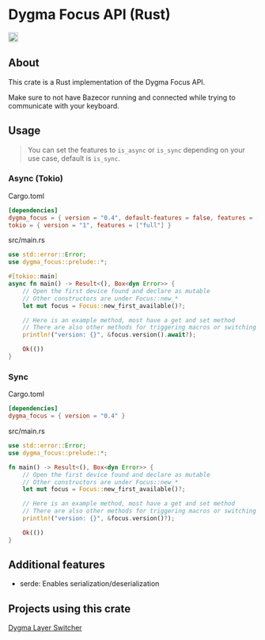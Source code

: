 # Dygma Focus API (Rust)

[<img alt="crates.io" src="https://img.shields.io/crates/v/dygma_focus?style=for-the-badge&color=fc8d62&logo=rust" height="20">](https://crates.io/crates/dygma_focus)

## About

This crate is a Rust implementation of the Dygma Focus API.

Make sure to not have Bazecor running and connected while trying to communicate with your keyboard.

## Usage

> You can set the features to `is_async` or `is_sync` depending on your use case, default is `is_sync`.

### Async (Tokio)

Cargo.toml

```toml
[dependencies]
dygma_focus = { version = "0.4", default-features = false, features = ["is_async"] }
tokio = { version = "1", features = ["full"] }
```

src/main.rs

```rust
use std::error::Error;
use dygma_focus::prelude::*;

#[tokio::main]
async fn main() -> Result<(), Box<dyn Error>> {
    // Open the first device found and declare as mutable
    // Other constructors are under Focus::new_*
    let mut focus = Focus::new_first_available()?;

    // Here is an example method, most have a get and set method
    // There are also other methods for triggering macros or switching layers for example
    println!("version: {}", &focus.version().await?);

    Ok(())
}
```

### Sync

Cargo.toml

```toml
[dependencies]
dygma_focus = { version = "0.4" }
```

src/main.rs

```rust
use std::error::Error;
use dygma_focus::prelude::*;

fn main() -> Result<(), Box<dyn Error>> {
    // Open the first device found and declare as mutable
    // Other constructors are under Focus::new_*
    let mut focus = Focus::new_first_available()?;

    // Here is an example method, most have a get and set method
    // There are also other methods for triggering macros or switching layers for example
    println!("version: {}", &focus.version()?);

    Ok(())
}
```

## Additional features

- serde: Enables serialization/deserialization

## Projects using this crate

[Dygma Layer Switcher](https://github.com/mbwilding/dygma-layer-switcher)
